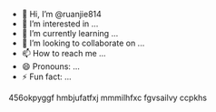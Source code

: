 - 👋 Hi, I’m @ruanjie814
- 👀 I’m interested in ...
- 🌱 I’m currently learning ...
- 💞️ I’m looking to collaborate on ...
- 📫 How to reach me ...
- 😄 Pronouns: ...
- ⚡ Fun fact: ...

<!---
ruanjie814/ruanjie814 is a ✨ special ✨ repository because its `README.md` (this file) appears on your GitHub profile.
You can click the Preview link to take a look at your changes.
--->
456okpyggf
hmbjufatfxj
mmmilhfxc
fgvsailvy
ccpkhs
